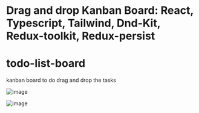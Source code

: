 # Drag and drop Kanban Board: React, Typescript, Tailwind, Dnd-Kit, Redux-toolkit, Redux-persist

# todo-list-board
kanban board to do drag and drop the tasks

![image](https://github.com/Prudhivi-Phani-Kumar/todo-list-board/assets/138499569/15c5b6b2-e19e-497f-aa43-86eabe4391d4)

![image](https://github.com/Prudhivi-Phani-Kumar/todo-list-board/assets/138499569/d115b288-ca28-46a1-b7c2-3274ecd13b82)
